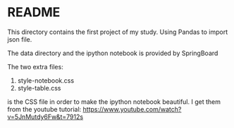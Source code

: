 # README 

This directory contains the first project of my study.
Using Pandas to import json file.

The data directory and the ipython notebook is provided by SpringBoard

The two extra files:

1. style-notebook.css
2. style-table.css

is the CSS file in order to make the ipython notebook beautiful.
I get them from the youtube tutorial: https://www.youtube.com/watch?v=5JnMutdy6Fw&t=7912s
